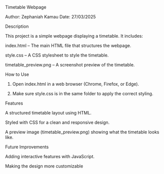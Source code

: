 
Timetable Webpage

Author: Zephaniah Kamau 
Date: 27/03/2025

Description

This project is a simple webpage displaying a timetable. It includes:

index.html – The main HTML file that structures the webpage.

style.css – A CSS stylesheet to style the timetable.

timetable_preview.png – A screenshot preview of the timetable.


How to Use

1. Open index.html in a web browser (Chrome, Firefox, or Edge).


2. Make sure style.css is in the same folder to apply the correct styling.



Features

A structured timetable layout using HTML.

Styled with CSS for a clean and responsive design.

A preview image (timetable_preview.png) showing what the timetable looks like.


Future Improvements

Adding interactive features with JavaScript.

Making the design more customizable
